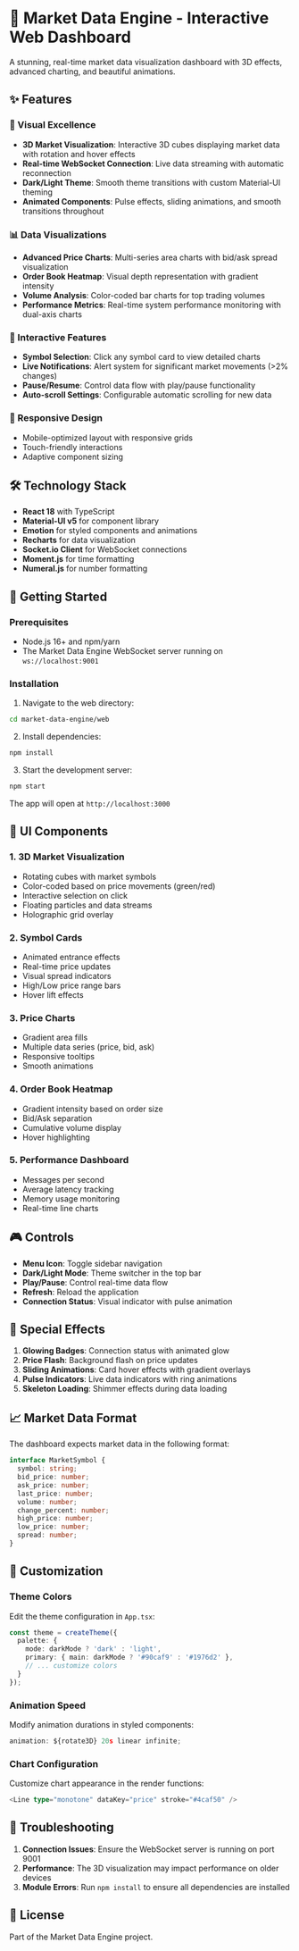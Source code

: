 # 🚀 Market Data Engine - Interactive Web Dashboard

A stunning, real-time market data visualization dashboard with 3D effects, advanced charting, and beautiful animations.

## ✨ Features

### 🎨 Visual Excellence
- **3D Market Visualization**: Interactive 3D cubes displaying market data with rotation and hover effects
- **Real-time WebSocket Connection**: Live data streaming with automatic reconnection
- **Dark/Light Theme**: Smooth theme transitions with custom Material-UI theming
- **Animated Components**: Pulse effects, sliding animations, and smooth transitions throughout

### 📊 Data Visualizations
- **Advanced Price Charts**: Multi-series area charts with bid/ask spread visualization
- **Order Book Heatmap**: Visual depth representation with gradient intensity
- **Volume Analysis**: Color-coded bar charts for top trading volumes
- **Performance Metrics**: Real-time system performance monitoring with dual-axis charts

### 🎯 Interactive Features
- **Symbol Selection**: Click any symbol card to view detailed charts
- **Live Notifications**: Alert system for significant market movements (>2% changes)
- **Pause/Resume**: Control data flow with play/pause functionality
- **Auto-scroll Settings**: Configurable automatic scrolling for new data

### 📱 Responsive Design
- Mobile-optimized layout with responsive grids
- Touch-friendly interactions
- Adaptive component sizing

## 🛠️ Technology Stack

- **React 18** with TypeScript
- **Material-UI v5** for component library
- **Emotion** for styled components and animations
- **Recharts** for data visualization
- **Socket.io Client** for WebSocket connections
- **Moment.js** for time formatting
- **Numeral.js** for number formatting

## 🚀 Getting Started

### Prerequisites
- Node.js 16+ and npm/yarn
- The Market Data Engine WebSocket server running on `ws://localhost:9001`

### Installation

1. Navigate to the web directory:
```bash
cd market-data-engine/web
```

2. Install dependencies:
```bash
npm install
```

3. Start the development server:
```bash
npm start
```

The app will open at `http://localhost:3000`

## 🎨 UI Components

### 1. **3D Market Visualization**
- Rotating cubes with market symbols
- Color-coded based on price movements (green/red)
- Interactive selection on click
- Floating particles and data streams
- Holographic grid overlay

### 2. **Symbol Cards**
- Animated entrance effects
- Real-time price updates
- Visual spread indicators
- High/Low price range bars
- Hover lift effects

### 3. **Price Charts**
- Gradient area fills
- Multiple data series (price, bid, ask)
- Responsive tooltips
- Smooth animations

### 4. **Order Book Heatmap**
- Gradient intensity based on order size
- Bid/Ask separation
- Cumulative volume display
- Hover highlighting

### 5. **Performance Dashboard**
- Messages per second
- Average latency tracking
- Memory usage monitoring
- Real-time line charts

## 🎮 Controls

- **Menu Icon**: Toggle sidebar navigation
- **Dark/Light Mode**: Theme switcher in the top bar
- **Play/Pause**: Control real-time data flow
- **Refresh**: Reload the application
- **Connection Status**: Visual indicator with pulse animation

## 🌟 Special Effects

1. **Glowing Badges**: Connection status with animated glow
2. **Price Flash**: Background flash on price updates
3. **Sliding Animations**: Card hover effects with gradient overlays
4. **Pulse Indicators**: Live data indicators with ring animations
5. **Skeleton Loading**: Shimmer effects during data loading

## 📈 Market Data Format

The dashboard expects market data in the following format:

```typescript
interface MarketSymbol {
  symbol: string;
  bid_price: number;
  ask_price: number;
  last_price: number;
  volume: number;
  change_percent: number;
  high_price: number;
  low_price: number;
  spread: number;
}
```

## 🔧 Customization

### Theme Colors
Edit the theme configuration in `App.tsx`:
```typescript
const theme = createTheme({
  palette: {
    mode: darkMode ? 'dark' : 'light',
    primary: { main: darkMode ? '#90caf9' : '#1976d2' },
    // ... customize colors
  }
});
```

### Animation Speed
Modify animation durations in styled components:
```typescript
animation: ${rotate3D} 20s linear infinite;
```

### Chart Configuration
Customize chart appearance in the render functions:
```typescript
<Line type="monotone" dataKey="price" stroke="#4caf50" />
```

## 🚨 Troubleshooting

1. **Connection Issues**: Ensure the WebSocket server is running on port 9001
2. **Performance**: The 3D visualization may impact performance on older devices
3. **Module Errors**: Run `npm install` to ensure all dependencies are installed

## 📝 License

Part of the Market Data Engine project. 